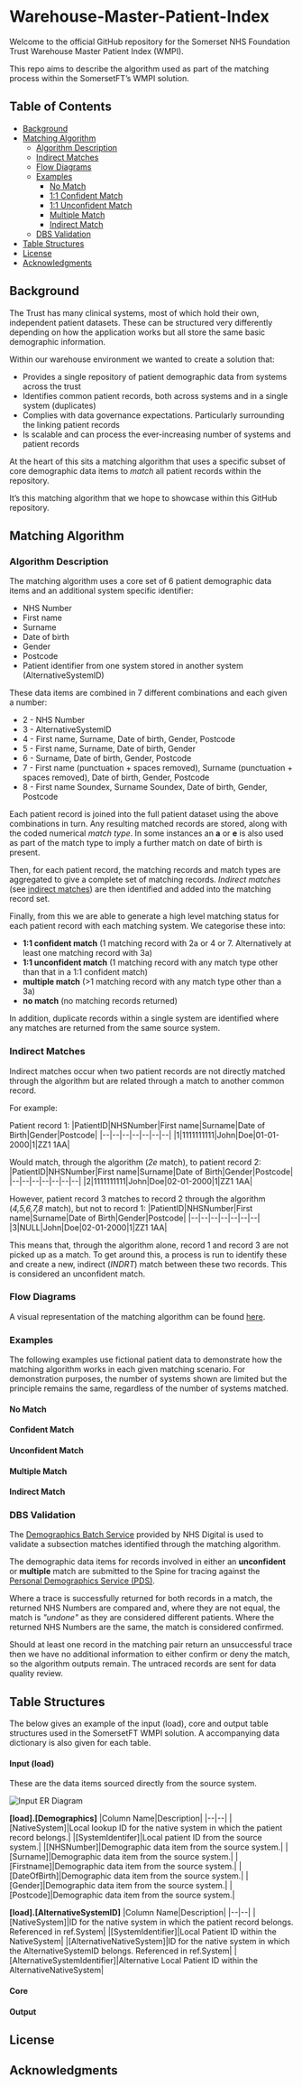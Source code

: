 


# Warehouse-Master-Patient-Index

Welcome to the official GitHub repository for the Somerset NHS Foundation Trust Warehouse Master Patient Index (WMPI).

This repo aims to describe the algorithm used as part of the matching process within the SomersetFT’s WMPI solution.

## Table of Contents
* [Background](#background)
* [Matching Algorithm](#matching-algorithm)
	* [Algorithm Description](#algorithm-description)
	* [Indirect Matches](#indirect-matches)
	* [Flow Diagrams](#flow-diagrams)
	* [Examples](#examples)
		* [No Match](#no-match)
		* [1:1 Confident Match](#confident-match)
		* [1:1 Unconfident Match](#unconfident-match)
		* [Multiple Match](#multiple-match)
		* [Indirect Match](#indirect-match)
	* [DBS Validation](#dbs-validation)
* [Table Structures](#table-structures)
* [License](#license)
* [Acknowledgments](#acknowledgments)
 
## Background
The Trust has many clinical systems, most of which hold their own, independent patient datasets. These can be structured very differently depending on how the application works but all store the same basic demographic information. 

Within our warehouse environment we wanted to create a solution that:

- Provides a single repository of patient demographic data from systems across the trust
- Identifies common patient records, both across systems and in a single system (duplicates)
- Complies with data governance expectations. Particularly surrounding the linking patient records
- Is scalable and can process the ever-increasing number of systems and patient records

At the heart of this sits a matching algorithm that uses a specific subset of core demographic data items to _match_ all patient records within the repository.

It’s this matching algorithm that we hope to showcase within this GitHub repository.

## Matching Algorithm
### Algorithm Description
The matching algorithm uses a core set of 6 patient demographic data items and an additional system specific identifier:

- NHS Number
- First name
- Surname
- Date of birth
- Gender
- Postcode
- Patient identifier from one system stored in another system (AlternativeSystemID)

These data items are combined in 7 different combinations and each given a number:
- 2 - NHS Number
- 3 - AlternativeSystemID
- 4 - First name, Surname, Date of birth, Gender, Postcode
- 5 - First name, Surname, Date of birth, Gender
- 6 - Surname, Date of birth, Gender, Postcode
- 7 - First name (punctuation + spaces removed), Surname (punctuation + spaces removed), Date of birth, Gender, Postcode
- 8 -  First name Soundex, Surname Soundex, Date of birth, Gender, Postcode

Each patient record is joined into the full patient dataset using the above combinations in turn. Any resulting matched records are stored, along with the coded numerical _match type_. In some instances an **a** or **e** is also used as part of the match type to imply a further match on date of birth is present.

Then, for each patient record, the matching records and match types are aggregated to give a complete set of matching records. _Indirect matches_ (see [indirect matches](#indirect-matches)) are then identified and added into the matching record set. 

Finally, from this we are able to generate a high level matching status for each patient record with each matching system. We categorise these into:

- **1:1 confident match** (1 matching record with 2a or 4 or 7. Alternatively at least one matching record with 3a)
- **1:1 unconfident match** (1 matching record with any match type other than that in a 1:1  confident match)
- **multiple match** (>1 matching record with any match type other than a 3a)
- **no match** (no matching records returned)

In addition, duplicate records within a single system are identified where any matches are returned from the same source system.

### Indirect Matches
Indirect matches occur when two patient records are not directly matched through the algorithm but are related through a match to another common record.

For example:

Patient record 1:
|PatientID|NHSNumber|First name|Surname|Date of Birth|Gender|Postcode|
|--|--|--|--|--|--|--|
|1|1111111111|John|Doe|01-01-2000|1|ZZ1 1AA|

Would match, through the algorithm (_2e_ match), to patient record 2:
|PatientID|NHSNumber|First name|Surname|Date of Birth|Gender|Postcode|
|--|--|--|--|--|--|--|
|2|1111111111|John|Doe|02-01-2000|1|ZZ1 1AA|

However, patient record 3 matches to record 2 through the algorithm (_4,5,6,7,8_ match), but not to record 1:
|PatientID|NHSNumber|First name|Surname|Date of Birth|Gender|Postcode|
|--|--|--|--|--|--|--|
|3|NULL|John|Doe|02-01-2000|1|ZZ1 1AA|

This means that, through the algorithm alone, record 1 and record 3 are not picked up as a match. To get around this, a process is run to identify these and create a new, indirect (_INDRT_) match between these two records. This is considered an unconfident match.

### Flow Diagrams
A visual representation of the matching algorithm can be found [here](/WMPIAlgorithm_v308.pdf).

### Examples
The following examples use fictional patient data to demonstrate how the matching algorithm works in each given matching scenario. For demonstration purposes, the number of systems shown are limited but the principle remains the same, regardless of the number of systems matched.

#### No Match
#### Confident Match
#### Unconfident Match
#### Multiple Match
#### Indirect Match


### DBS Validation
The [Demographics Batch Service](https://digital.nhs.uk/developer/api-catalogue/demographics-batch-service) provided by NHS Digital is used to validate a subsection matches identified through the matching algorithm. 

The demographic data items for records involved in either an **unconfident** or **multiple** match are submitted to the Spine for tracing against the [Personal Demographics Service (PDS)](https://digital.nhs.uk/services/personal-demographics-service).

Where a trace is successfully returned for both records in a match, the returned NHS Numbers are compared and, where they are not equal, the match is _"undone"_ as they are considered different patients. Where the returned NHS Numbers are the same, the match is considered confirmed.

Should at least one record in the matching pair return an unsuccessful trace then we have no additional information to either confirm or deny the match, so the algorithm outputs remain. The untraced records are sent for data quality review. 

## Table Structures
The below gives an example of the input (load), core and output table structures used in the SomersetFT WMPI solution. A accompanying data dictionary is also given for each table.
#### Input (load)
These are the data items sourced directly from the source system.

![Input ER Diagram](WMPI_ER_Diagram_Input.png)

**[load].[Demographics]**
|Column Name|Description|
|--|--|
|[NativeSystem]|Local lookup ID for the native system in which the patient record belongs.|
|[SystemIdentifer]|Local patient ID from the source system.|
|[NHSNumber]|Demographic data item from the source system.|
|[Surname]|Demographic data item from the source system.|
|[Firstname]|Demographic data item from the source system.|
|[DateOfBirth]|Demographic data item from the source system.|
|[Gender]|Demographic data item from the source system.|
|[Postcode]|Demographic data item from the source system.|

**[load].[AlternativeSystemID]**
|Column Name|Description|
|--|--|
|[NativeSystem]|ID for the native system in which the patient record belongs. Referenced in ref.System|
|[SystemIdentifier]|Local Patient ID within the NativeSystem|
|[AlternativeNativeSystem]|ID for the native system in which the AlternativeSystemID belongs. Referenced in ref.System|
|[AlternativeSystemIdentifier]|Alternative Local Patient ID within the AlternativeNativeSystem|

#### Core

#### Output

## License

## Acknowledgments
